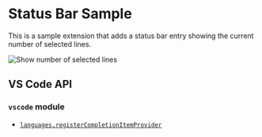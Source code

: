 # Status Bar Sample

This is a sample extension that adds a status bar entry showing the current number of selected lines.

![Show number of selected lines](https://raw.githubusercontent.com/Microsoft/vscode-extension-samples/master/statusbar-sample/preview.gif)


## VS Code API

### `vscode` module

- [`languages.registerCompletionItemProvider`](https://code.visualstudio.com/docs/extensionAPI/vscode-api#window.createStatusBarItem)
